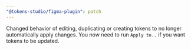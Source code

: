 ```yaml
---
"@tokens-studio/figma-plugin": patch
---
```


Changed behavior of editing, duplicating or creating tokens to no longer automatically apply changes. You now need to run `Apply to..` if you want tokens to be updated.
